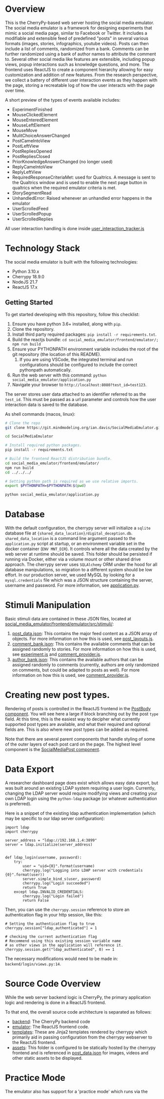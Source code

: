 # Overview

This is the CherryPy-based web server hosting the social media emulator.
The social media emulator is a framework for designing experiments that mimic a social media page, similar to Facebook or Twitter.
It includes a modifiable and extensible feed of predefined "posts" in several various formats (images, stories, infographics, youtube videos).
Posts can then include a list of comments, randomized from a bank.
Comments can be further randomized using a bank of author names to attribute the comment to.
Several other social media like features are extensible, including popup views, popup interactions such as knowledge questions, and more.
The frontend uses ReactJS to create a component hierarchy allowing for easy customization and addition of new features.
From the research perspective, we collect a battery of different user interaction events as they happen with the page,
storing a recreatable log of how the user interacts with the page over time.

A short preview of the types of events available includes:

- ExperimentFinished
- MouseClickedElement
- MouseEnteredElement
- MouseLeftElement
- MouseMove
- MulitChoiceAnswerChanged
- PostCameIntoView
- PostLeftView
- PostRepliesOpened
- PostRepliesClosed
- PriorKnowledgeAnswerChanged (no longer used)
- ReplyCameIntoView
- ReplyLeftView
- RequiredResponseCriteriaMet: used for Qualtrics. A message is sent to the Qualtrics window and is used to enable the next page button in qualtrics when the required emulator criteria is met.
- StorySegmentRead
- UnhandledError: Raised whenever an unhandled error happens in the emulator
- UserScrolledFeed
- UserScrolledPopup
- UserScrolledReplies

All user interaction handling is done inside [user_interaction_tracker.js](social_media_emulator/frontend/emulator/src/user_interaction_tracker.js#L88)

# Technology Stack

The social media emulator is built with the following technologies:

- Python 3.10.x
- Cherrypy 18.9.0
- NodeJS 21.7
- ReactJS 17.x

## Getting Started

To get started developing with this repository, follow this checklist:

1. Ensure you have python 3.6+ installed, along with `pip`.
1. Clone the repository.
1. Install third party required packages: `pip install -r requirements.txt`.
1. Build the reactjs bundle: `cd social_media_emulator/frontend/emulator/; npm run build`
1. Ensure your PYTHONPATH environment variable includes the root of the git repository (the location of this README).
   1. If you are using VSCode, the integrated terminal and run configurations should be configured to include the correct pythonpath automatically.
1. Run the web server with this command: `python social_media_emulator/application.py`
1. Navigate your browser to `http://localhost:8080?test_id=test123`.

The server stores user data attached to an identifier referred to as the `test_id`. This must be passed as a url parameter and controls how the user interaction data is saved to the database.

As shell commands (macos, linux):

```sh
# Clone the repo
git clone https://git.mindmodeling.org/ian.davis/SocialMediaEmulator.git

cd SocialMediaEmulator

# Install required python packages.
pip install -r requirements.txt

# Build the frontend ReactJS distribution bundle.
cd social_media_emulator/frontend/emulator/
npm run build
cd ../../../

# Setting python path is required as we use relative imports.
export $PYTHONPATH=$PYTHONPATH:$(pwd)

python social_media_emulator/application.py
```

# Database

With the default configuration, the cherrypy server will initialize a `sqlite` database file at `{shared_data_location}/digital_deception.db`.
`shared_data_location` is a command line argument passed to the `application.py` script at startup, or an environment variable set in the docker container (`ENV MNT_DIR`). It controls where all the data created by the web server at runtime should be saved. This folder should be persisted if running via Docker, either via a volume mount or other shared drive approach.
The cherrypy server uses `SQLAlchemy` ORM under the hood for all database manipulations, so migration to a different system should be low effort.
In our production server, we used MySQL by looking for a `mysql.credentials` file which was a JSON structure containing the server, username and password.
For more information, see [application.py](social_media_emulator/application.py#L83).

# Stimuli Manipulation

Basic stimuli data are contained in these JSON files, located at [social_media_emulator/frontend/emulator/src/stimuli/](social_media_emulator/frontend/emulator/src/stimuli/):

1. [post_data.json](social_media_emulator/frontend/emulator/src/stimuli/post_data.json): This contains the major feed content as a JSON array of objects. For more information on how this is used, see [post_layouts.js](social_media_emulator/frontend/emulator/src/posts/post_layouts.js#L113).
1. [comment_bank.json](social_media_emulator/frontend/emulator/src/stimuli/comment_bank.json): This contains the available comments that can be assigned randomly to stories. For more information on how this is used, see [experiment.js](social_media_emulator/frontend/emulator/src/experiment.js#L221) and [comment_provider.js](social_media_emulator/frontend/emulator/src/stimuli/comment_provider.js#L59).
1. [author_bank.json](social_media_emulator/frontend/emulator/src/stimuli/author_bank.json): This contains the available authors that can be assigned randomly to comments (currently, authors are only randomized on comments, but could be adapted to posts as well). For more information on how this is used, see [comment_provider.js](social_media_emulator/frontend/emulator/src/stimuli/comment_provider.js#L133).

# Creating new post types.

Rendering of posts is controlled in the ReactJS frontend in the [PostBody component](social_media_emulator/frontend/emulator/src/posts/post_layouts.js#L113).
You will see here a large if block branching out by the post `type` field.
At this time, this is the easiest way to decipher what currently supported post types are available, and what their required and optional fields are.
This is also where new post types can be added as required.

Note that there are several parent components that handle styling of some of the outer layers of each post card on the page. The highest level component is the [SocialMediaPost component](social_media_emulator/frontend/emulator/src/posts/post_layouts.js#L239).

# Data Export

A researcher dashboard page does exist which allows easy data export, but was built around an existing LDAP system requiring a user login.
Currently, changing the LDAP server would require modifying views and creating your own LDAP login using the
`python-ldap` package (or whatever authentication is preferred).

Here is a snippet of the existing ldap authentication implementation (which may be specific to our ldap server configuration):

```
import ldap
import cherrypy

server_address = "ldap://192.168.1.4:3899"
server = ldap.initialize(server_address)


def ldap_login(username, password):
    try:
        user = "uid={0}".format(username)
        cherrypy.log("Logging into LDAP server with credentials {0}".format(user))
        server.simple_bind_s(user, password)
        cherrypy.log("Login succeeded")
        return True
    except ldap.INVALID_CREDENTIALS:
        cherrypy.log("Login failed")
        return False

```

Then, you can use the `cherrypy.session` reference to store an authentication flag in your http session, like this:

```
# Setting the authentication flag to true
cherrypy.session["ldap_authenticated"] = 1

# checking the current authentication flag
# Recommend using this existing session variable name
# as other views in the application will reference it.
cherrypy.session.get("ldap_authenticated", 0) == 1
```

The necessary modifications would need to be made in: `backend/login/views.py:14`.

# Source Code Overview

While the web server backend logic is CherryPy, the primary application logic and rendering is done in a ReactJS frontend.

To that end, the overall source code architecture is separated as follows:

- [backend](social_media_emulator/frontend/emulator/): The CherryPy backend code
- [emulator](social_media_emulator/frontend/emulator): The ReactJS frontend code.
- [templates](social_media_emulator/frontend/templates): These are Jinja2 templates rendered by cherrypy which primarily aid in passing configuration from the cherrypy webserver to the ReactJS frontend.
- [assets](social_media_emulator/frontend/assets): This folder is configured to be statically hosted by the cherrypy frontend and is referenced in [post_data.json](social_media_emulator/frontend/emulator/src/stimuli/post_data.json) for images, videos and other static assets to be displayed.

# Practice Mode

The emulator also has support for a 'practice mode' which runs via the
